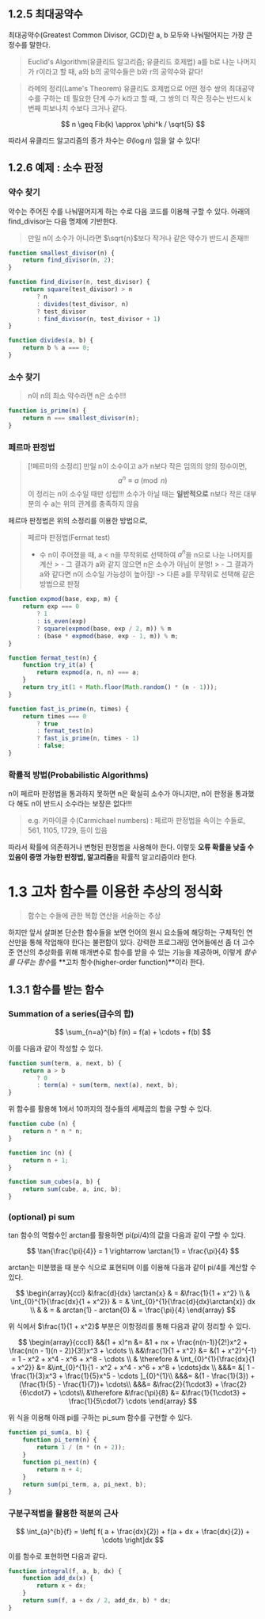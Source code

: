 ## 1.2.5 최대공약수

최대공약수(Greatest Common Divisor, GCD)란 a, b 모두와 나눠떨어지는 가장 큰 정수를 말한다.

> Euclid's Algorithm(유클리드 알고리즘; 유클리드 호제법)
>  a를 b로 나눈 나머지가 r이라고 할 때, a와 b의 공약수들은 b와 r의 공약수와 같다!


> 라메의 정리(Lame's Theorem)
> 유클리도 호제법으로 어떤 정수 쌍의 최대공약수를 구하는 데 필요한 단계 수가 k라고 할 때, 그 쌍의 더 작은 정수는 반드시 k번째 피보나치 수보다 크거나 같다.

$$
n \geq Fib(k) \approx \phi^k / \sqrt{5}
$$

따라서 유클리드 알고리즘의 증가 차수는 $\Theta(\log{n})$ 임을 알 수 있다!



## 1.2.6 예제 : 소수 판정

### 약수 찾기

약수는 주어진 수를 나눠떨어지게 하는 수로 다음 코드를 이용해 구할 수 있다. 아래의 find_divisor는 다음 명제에 기반한다.

> 만일 n이 소수가 아니라면 $\sqrt{n}$보다 작거나 같은 약수가 반드시 존재!!!

```js
function smallest_divisor(n) {
	return find_divisor(n, 2);
}

function find_divisor(n, test_divisor) {
	return square(test_divisor) > n
		? n
		: divides(test_divisor, n)
		? test_divisor
		: find_divisor(n, test_divisor + 1)
}

function divides(a, b) {
	return b % a === 0;
}
```

### 소수 찾기

> n이 n의 최소 약수라면 n은 소수!!!

```js
function is_prime(n) {
	return n === smallest_divisor(n);
}
```

### 페르마 판정법

> [!페르마의 소정리]
> 만일 n이 소수이고 a가 n보다 작은 임의의 양의 정수이면,
> $$
> a^n \equiv a \pmod{n}
> $$
> 이 정리는 n이 소수일 때만 성립!!!
> 소수가 아닐 때는 **일반적으로** n보다 작은 대부분의 수 a는 위의 관계를 충족하지 않음


페르마 판정법은 위의 소정리를 이용한 방법으로,

> 페르마 판정법(Fermat test)
> - 수 n이 주어졌을 때, a < n을 무작위로 선택하여 $a^n$을 n으로 나눈 나머지를 계산
    > 	- 그 결과가 a와 같지 않으면 n은 소수가 아님이 분명!
           > 	- 그 결과가 a와 같다면 n이 소수일 가능성이 높아짐! -> 다른 a를 무작위로 선택해 같은 방법으로 판정


```js
function expmod(base, exp, m) {
	return exp === 0
		? 1
		: is_even(exp)
		? square(expmod(base, exp / 2, m)) % m
		: (base * expmod(base, exp - 1, m)) % m;
}

function fermat_test(n) {
	function try_it(a) {
		return expmod(a, n, n) === a;
	}
	return try_it(1 + Math.floor(Math.random() * (n - 1)));
}

function fast_is_prime(n, times) {
	return times === 0
		? true
		: fermat_test(n)
		? fast_is_prime(n, times - 1)
		: false;
}
```


### 확률적 방법(Probabilistic Algorithms)

n이 페르마 판정법을 통과하지 못하면 n은 확실히 소수가 아니지만, n이 판정을 통과했다 해도 n이 반드시 소수라는 보장은 없다!!!

> e.g. 카마이클 수(Carmichael numbers) : 페르마 판정법을 속이는 수들로, 561, 1105, 1729, 등이 있음

따라서 확률에 의존하거나 변형된 판정법을 사용해야 한다. 이렇듯 **오류 확률을 낮출 수 있음이 증명 가능한 판정법, 알고리즘**을 확률적 알고리즘이라 한다.


# 1.3 고차 함수를 이용한 추상의 정식화

> 함수는 수들에 관한 복합 연산을 서술하는 추상

하지만 앞서 살펴본 단순한 함수들을 보면 언어의 원시 요소들에 해당하는 구체적인 연산만을 통해 작업해야 한다는 불편함이 있다. 강력한 프로그래밍 언어들에선 좀 더 고수준 연산의 추상화를 위해 매개변수로 함수를 받을 수 있는 기능을 제공하며, 이렇게 *함수를 다루는 함수*를 **고차 함수(higher-order function)**이라 한다.

## 1.3.1 함수를 받는 함수

### Summation of a series(급수의 합)

$$
\sum_{n=a}^{b} f(n) = f(a) + \cdots + f(b)
$$

이를 다음과 같이 작성할 수 있다.

```js
function sum(term, a, next, b) {
	return a > b
		? 0
		: term(a) + sum(term, next(a), next, b);
}
```

위 함수를 활용해 1에서 10까지의 정수들의 세제곱의 합을 구할 수 있다.

```js
function cube (n) {
	return n * n * n;
}

function inc (n) {
	return n + 1;
}

function sum_cubes(a, b) {
	return sum(cube, a, inc, b);
}
```

### (optional) pi sum
tan 함수의 역함수인 arctan를 활용하면 pi(pi/4)의 값을 다음과 같이 구할 수 있다.

$$
\tan{\frac{\pi}{4}} = 1 \rightarrow \arctan{1} = \frac{\pi}{4}
$$

arctan는 미분했을 때 분수 식으로 표현되며 이를 이용해 다음과 같이 pi/4를 계산할 수 있다.

$$
\begin{array}{ccl}
&\frac{d}{dx} \arctan{x} & =  &\frac{1}{1 + x^2} \\
& \int_{0}^{1}{\frac{dx}{1 + x^2}} & = & \int_{0}^{1}{\frac{d}{dx}\arctan{x}} dx \\
& & = & arctan{1} - arctan{0} & = \frac{\pi}{4}
\end{array}
$$

위 식에서 $\frac{1}{1 + x^2}$ 부분은 이항정리를 통해 다음과 같이 정리할 수 있다.

$$
\begin{array}{cccll}
&&(1 + x)^n &= &1 + nx + \frac{n(n-1)}{2!}x^2 + \frac{n(n - 1)(n - 2)}{3!}x^3 + \cdots \\
&&\frac{1}{1 + x^2} &= &(1 + x^2)^{-1} = 1 - x^2 + x^4 - x^6 + x^8 - \cdots \\
& \therefore & \int_{0}^{1}{\frac{dx}{1 + x^2}}  &= &\int_{0}^{1}{1 - x^2 + x^4 - x^6 + x^8 + \cdots}dx \\
&&&= &[ 1 - \frac{1}{3}x^3 + \frac{1}{5}x^5 - \cdots ]_{0}^{1}\\
&&&= &(1 - \frac{1}{3}) + (\frac{1}{5} - \frac{1}{7})+ \cdots\\
&&&= &\frac{2}{1\cdot3} + \frac{2}{6\cdot7} + \cdots\\
&\therefore &\frac{\pi}{8} &= &\frac{1}{1\cdot3} + \frac{1}{5\cdot7} \cdots
\end{array}
$$

위 식을 이용해 아래 pi를 구하는 pi_sum 함수를 구현할 수 있다.

```js
function pi_sum(a, b) {
	function pi_term(n) {
		return 1 / (n * (n + 2));
	}
	function pi_next(n) {
		return n + 4;
	}
	return sum(pi_term, a, pi_next, b);
}
```


### 구분구적법을 활용한 적분의 근사

$$
\int_{a}^{b}{f} = \left[  f( a + \frac{dx}{2}) + f(a + dx + \frac{dx}{2}) + \cdots \right]dx
$$

이를 함수로 표현하면 다음과 같다.

```js
function integral(f, a, b, dx) {
	function add_dx(x) {
		return x + dx;
	}
	return sum(f, a + dx / 2, add_dx, b) * dx;
}
```

